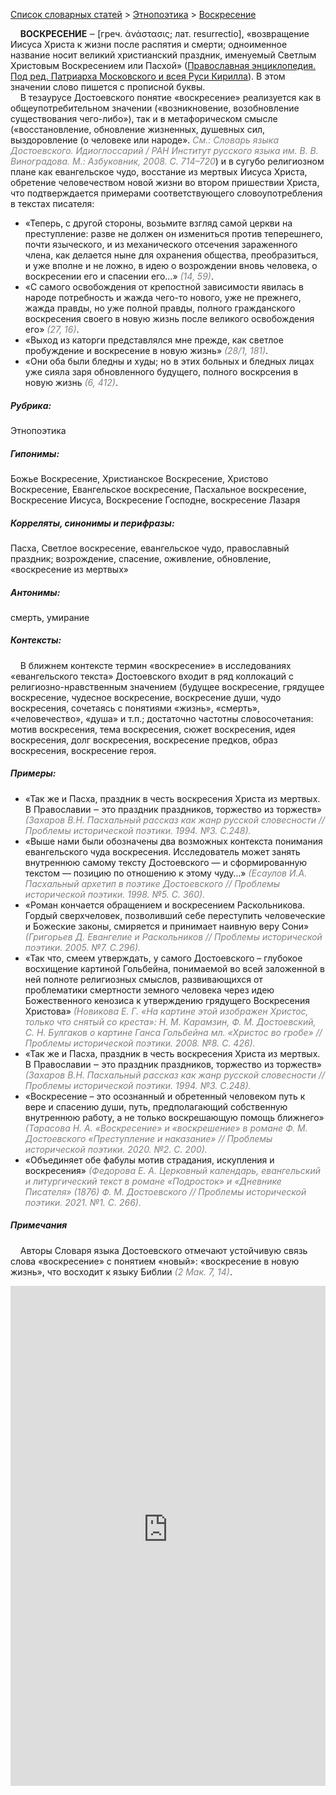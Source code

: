 <style>
st { color: Gray;
  font-style: italic;}
</style>

[Список словарных статей](https://thesaurus-dostoevsky.github.io/Thesaurus/) > [Этнопоэтика](ethnopoe.md) > [Воскресение](воскресение.md) 

&nbsp;&nbsp;&nbsp;&nbsp;**ВОСКРЕСЕНИЕ**  ‒ [греч. ἀνάστασις; лат. resurrectio], «возвращение Иисуса Христа к жизни после распятия и смерти; одноименное название носит великий христианский праздник, именуемый Светлым Христовым Воскресением или Пасхой» ([Православная энциклопедия. Под ред. Патриарха Московского и всея Руси Кирилла](https://pravenc.ru)). В этом значении слово пишется с прописной буквы.  
&nbsp;&nbsp;&nbsp;&nbsp;В тезаурусе Достоевского понятие «воскресение» реализуется как в общеупотребительном значении («возникновение, возобновление существования чего-либо»), так и в метафорическом смысле («восстановление, обновление жизненных, душевных сил, выздоровление (о человеке или народе». <st>См.: Словарь языка Достоевского. Идиоглоссарий / РАН Институт русского языка им. В. В. Виноградова. М.: Азбуковник, 2008. С. 714–720</st>) и в сугубо религиозном плане как евангельское чудо, восстание из мертвых Иисуса Христа, обретение человечеством  новой жизни во втором пришествии Христа, что подтверждается примерами соответствующего словоупотребления в текстах писателя:
* «Теперь, с другой стороны, возьмите взгляд самой церкви на преступление: разве не должен он измениться против теперешнего, почти языческого, и из механического отсечения зараженного члена, как делается ныне для охранения общества, преобразиться, и уже вполне и не ложно, в идею о возрождении вновь человека, о воскресении его и спасении его…» <st>(14, 59)</st>.
* «С самого освобождения от крепостной зависимости явилась в народе потребность и жажда чего-то нового, уже не прежнего, жажда правды, но уже полной правды, полного гражданского воскресения своего в новую жизнь после великого освобождения его» <st>(27, 16)</st>.
* «Выход из каторги представлялся мне прежде, как светлое пробуждение и воскресение в новую жизнь» <st>(28/1, 181)</st>.
* «Они  оба были бледны и худы;  но в этих больных и бледных лицах уже сияла заря обновленного будущего,  полного воскрсения в новую жизнь <st>(6, 412)</st>.

##### Рубрика:
Этнопоэтика
##### Гипонимы:
Божье Воскресение, Христианское Воскресение, Христово Воскресение, Евангельское воскресение, Пасхальное воскресение, Воскресение Иисуса, Воскресение Господне, воскресение Лазаря
##### Корреляты, синонимы и перифразы:
Пасха, Светлое воскресение, евангельское чудо, православный праздник; возрождение, спасение, оживление, обновление, «воскресение из мертвых»
##### Антонимы:
смерть, умирание
##### Контексты:
&nbsp;&nbsp;&nbsp;&nbsp;В ближнем контексте термин «воскресение» в исследованиях «евангельского текста» Достоевского входит в ряд коллокаций с религиозно-нравственным значением  (будущее воскресение, грядущее воскресение,  чудесное воскресение, воскресение души, чудо воскресения, сочетаясь с понятиями «жизнь», «смерть», «человечество», «душа» и т.п.; достаточно частотны словосочетания: мотив воскресения, тема воскресения, сюжет воскресения, идея воскресения, долг воскресения, воскресение предков, образ воскресения, воскресение героя. 
##### Примеры:
* «Так же и Пасха, праздник в честь воскресения Христа из мертвых. В Православии ‒ это праздник праздников, торжество из торжеств» <st> (Захаров В.Н. Пасхальный рассказ как жанр русской словесности // Проблемы исторической поэтики. 1994. №3. С.248).</st>  
* «Выше нами были обозначены два возможных контекста понимания евангельского чуда воскресения. Исследователь может занять внутреннюю самому тексту Достоевского ― и сформированную текстом ― позицию по отношению к этому чуду…» <st>(Есаулов И.А. Пасхальный архетип в поэтике Достоевского // Проблемы исторической поэтики. 1998. №5. С. 360).</st>
* «Роман кончается обращением и воскресением Раскольникова. Гордый сверхчеловек, позволивший себе переступить человеческие и Божеские законы, смиряется и принимает наивную веру Сони» <st> (Григорьев Д. Евангелие и Раскольников // Проблемы исторической поэтики. 2005. №7. С.296).</st>  
* «Так что, смеем утверждать, у самого Достоевского – глубокое восхищение картиной Гольбейна, понимаемой во всей заложенной в ней полноте религиозных смыслов, развивающихся от проблематики смертности земного человека через идею Божественного кенозиса к утверждению грядущего Воскресения Христова» <st>(Новикова Е. Г. «На картине этой изображен Христос, только что снятый со креста»: Н. М. Карамзин, Ф. М. Достоевский, С. Н. Булгаков о картине Ганса Гольбейна мл. «Христос во гробе» // Проблемы исторической поэтики. 2008. №8. С. 426).</st>
* «Так же и Пасха, праздник в честь воскресения Христа из мертвых. В Православии ‒ это праздник праздников, торжество из торжеств» <st> (Захаров В.Н. Пасхальный рассказ как жанр русской словесности // Проблемы исторической поэтики. 1994. №3. С.248).</st>  
* «Воскресение – это осознанный и обретенный человеком путь к вере и спасению души, путь, предполагающий собственную внутреннюю работу, а не только воскрешающую помощь ближнего» <st>(Тарасова Н. А. «Воскресение» и «воскрешение» в романе Ф. М. Достоевского «Преступление и наказание» // Проблемы исторической поэтики. 2020. №2. С. 200).</st>
* «Объединяет обе фабулы мотив страдания, искупления и воскресения» <st> (Федорова Е. А. Церковный календарь, евангельский и литургический текст в романе «Подросток» и «Дневнике Писателя» (1876) Ф. М. Достоевского // Проблемы исторической поэтики. 2021. №1. С. 266).</st> 

##### Примечания
&nbsp;&nbsp;&nbsp;&nbsp;Авторы Словаря языка Достоевского отмечают устойчивую связь слова «воскресение» с понятием «новый»: «воскресение в новую жизнь», что восходит к языку Библии <st>(2 Мак. 7, 14)</st>.

<iframe src="https://thesaurus-dostoevsky.github.io/nk/воскресение.html" style="border:0px;width:100%;height:800px" allowfullscreen="true" webkitallowfullscreen="true" mozallowfullscreen="true">
